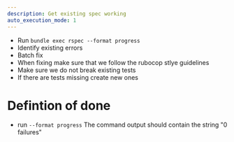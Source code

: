 ```yaml
---
description: Get existing spec working
auto_execution_mode: 1
---
```


- Run `bundle exec rspec --format progress`
- Identify existing errors
- Batch fix
- When fixing make sure that we follow the rubocop stlye guidelines
- Make sure we do not break existing tests
- If there are tests missing create new ones

# Defintion of done

- run `--format progress`
  The command output should contain the string "0 failures"
